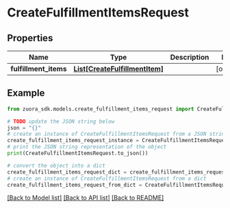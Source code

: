 # CreateFulfillmentItemsRequest


## Properties

Name | Type | Description | Notes
------------ | ------------- | ------------- | -------------
**fulfillment_items** | [**List[CreateFulfillmentItem]**](CreateFulfillmentItem.md) |  | [optional] 

## Example

```python
from zuora_sdk.models.create_fulfillment_items_request import CreateFulfillmentItemsRequest

# TODO update the JSON string below
json = "{}"
# create an instance of CreateFulfillmentItemsRequest from a JSON string
create_fulfillment_items_request_instance = CreateFulfillmentItemsRequest.from_json(json)
# print the JSON string representation of the object
print(CreateFulfillmentItemsRequest.to_json())

# convert the object into a dict
create_fulfillment_items_request_dict = create_fulfillment_items_request_instance.to_dict()
# create an instance of CreateFulfillmentItemsRequest from a dict
create_fulfillment_items_request_from_dict = CreateFulfillmentItemsRequest.from_dict(create_fulfillment_items_request_dict)
```
[[Back to Model list]](../README.md#documentation-for-models) [[Back to API list]](../README.md#documentation-for-api-endpoints) [[Back to README]](../README.md)


